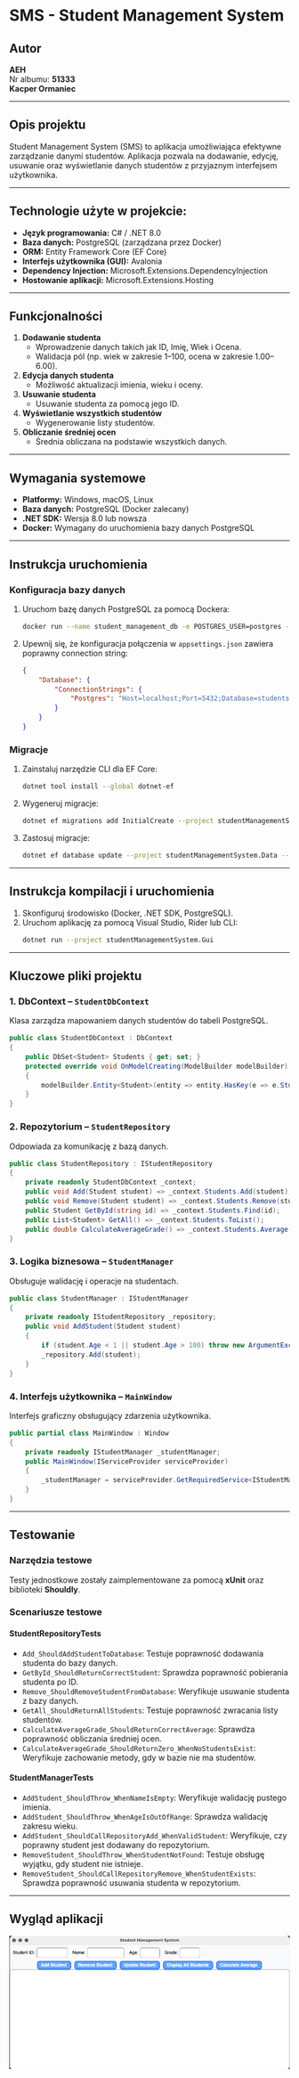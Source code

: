 # SMS - Student Management System

## Autor
**AEH**  
Nr albumu: **51333**  
**Kacper Ormaniec**

---

## Opis projektu
Student Management System (SMS) to aplikacja umożliwiająca efektywne zarządzanie danymi studentów. Aplikacja pozwala na dodawanie, edycję, usuwanie oraz wyświetlanie danych studentów z przyjaznym interfejsem użytkownika.

---

## Technologie użyte w projekcie:
- **Język programowania:** C# / .NET 8.0
- **Baza danych:** PostgreSQL (zarządzana przez Docker)
- **ORM:** Entity Framework Core (EF Core)
- **Interfejs użytkownika (GUI):** Avalonia
- **Dependency Injection:** Microsoft.Extensions.DependencyInjection
- **Hostowanie aplikacji:** Microsoft.Extensions.Hosting

---

## Funkcjonalności
1. **Dodawanie studenta**
   - Wprowadzenie danych takich jak ID, Imię, Wiek i Ocena.
   - Walidacja pól (np. wiek w zakresie 1–100, ocena w zakresie 1.00–6.00).
2. **Edycja danych studenta**
   - Możliwość aktualizacji imienia, wieku i oceny.
3. **Usuwanie studenta**
   - Usuwanie studenta za pomocą jego ID.
4. **Wyświetlanie wszystkich studentów**
   - Wygenerowanie listy studentów.
5. **Obliczanie średniej ocen**
   - Średnia obliczana na podstawie wszystkich danych.

---

## Wymagania systemowe
- **Platformy:** Windows, macOS, Linux
- **Baza danych:** PostgreSQL (Docker zalecany)
- **.NET SDK:** Wersja 8.0 lub nowsza
- **Docker:** Wymagany do uruchomienia bazy danych PostgreSQL

---

## Instrukcja uruchomienia

### Konfiguracja bazy danych
1. Uruchom bazę danych PostgreSQL za pomocą Dockera:
   ```bash
   docker run --name student_management_db -e POSTGRES_USER=postgres -e POSTGRES_PASSWORD=postgres -e POSTGRES_DB=students -p 5432:5432 -d postgres
   ```
2. Upewnij się, że konfiguracja połączenia w `appsettings.json` zawiera poprawny connection string:
   ```json
   {
       "Database": {
           "ConnectionStrings": {
               "Postgres": "Host=localhost;Port=5432;Database=students;Username=postgres;Password=postgres"
           }
       }
   }
   ```

### Migracje
1. Zainstaluj narzędzie CLI dla EF Core:
   ```bash
   dotnet tool install --global dotnet-ef
   ```
2. Wygeneruj migracje:
   ```bash
   dotnet ef migrations add InitialCreate --project studentManagementSystem.Data --startup-project studentManagementSystem.Gui
   ```
3. Zastosuj migracje:
   ```bash
   dotnet ef database update --project studentManagementSystem.Data --startup-project studentManagementSystem.Gui
   ```

---

## Instrukcja kompilacji i uruchomienia
1. Skonfiguruj środowisko (Docker, .NET SDK, PostgreSQL).
2. Uruchom aplikację za pomocą Visual Studio, Rider lub CLI:
   ```bash
   dotnet run --project studentManagementSystem.Gui
   ```

---

## Kluczowe pliki projektu

### 1. **DbContext – `StudentDbContext`**
Klasa zarządza mapowaniem danych studentów do tabeli PostgreSQL.
```csharp
public class StudentDbContext : DbContext
{
    public DbSet<Student> Students { get; set; }
    protected override void OnModelCreating(ModelBuilder modelBuilder)
    {
        modelBuilder.Entity<Student>(entity => entity.HasKey(e => e.StudentId));
    }
}
```

### 2. **Repozytorium – `StudentRepository`**
Odpowiada za komunikację z bazą danych.
```csharp
public class StudentRepository : IStudentRepository
{
    private readonly StudentDbContext _context;
    public void Add(Student student) => _context.Students.Add(student);
    public void Remove(Student student) => _context.Students.Remove(student);
    public Student GetById(string id) => _context.Students.Find(id);
    public List<Student> GetAll() => _context.Students.ToList();
    public double CalculateAverageGrade() => _context.Students.Average(s => s.Grade);
}
```

### 3. **Logika biznesowa – `StudentManager`**
Obsługuje walidację i operacje na studentach.
```csharp
public class StudentManager : IStudentManager
{
    private readonly IStudentRepository _repository;
    public void AddStudent(Student student)
    {
        if (student.Age < 1 || student.Age > 100) throw new ArgumentException("Invalid age");
        _repository.Add(student);
    }
}
```

### 4. **Interfejs użytkownika – `MainWindow`**
Interfejs graficzny obsługujący zdarzenia użytkownika.
```csharp
public partial class MainWindow : Window
{
    private readonly IStudentManager _studentManager;
    public MainWindow(IServiceProvider serviceProvider)
    {
        _studentManager = serviceProvider.GetRequiredService<IStudentManager>();
    }
}
```

---

## Testowanie

### Narzędzia testowe
Testy jednostkowe zostały zaimplementowane za pomocą **xUnit** oraz biblioteki **Shouldly**. 

### Scenariusze testowe
#### StudentRepositoryTests
- `Add_ShouldAddStudentToDatabase`: Testuje poprawność dodawania studenta do bazy danych.
- `GetById_ShouldReturnCorrectStudent`: Sprawdza poprawność pobierania studenta po ID.
- `Remove_ShouldRemoveStudentFromDatabase`: Weryfikuje usuwanie studenta z bazy danych.
- `GetAll_ShouldReturnAllStudents`: Testuje poprawność zwracania listy studentów.
- `CalculateAverageGrade_ShouldReturnCorrectAverage`: Sprawdza poprawność obliczania średniej ocen.
- `CalculateAverageGrade_ShouldReturnZero_WhenNoStudentsExist`: Weryfikuje zachowanie metody, gdy w bazie nie ma studentów.

#### StudentManagerTests
- `AddStudent_ShouldThrow_WhenNameIsEmpty`: Weryfikuje walidację pustego imienia.
- `AddStudent_ShouldThrow_WhenAgeIsOutOfRange`: Sprawdza walidację zakresu wieku.
- `AddStudent_ShouldCallRepositoryAdd_WhenValidStudent`: Weryfikuje, czy poprawny student jest dodawany do repozytorium.
- `RemoveStudent_ShouldThrow_WhenStudentNotFound`: Testuje obsługę wyjątku, gdy student nie istnieje.
- `RemoveStudent_ShouldCallRepositoryRemove_WhenStudentExists`: Sprawdza poprawność usuwania studenta w repozytorium.

---

## Wygląd aplikacji
![Student Management System](assets/ScreenshotApp.png)



